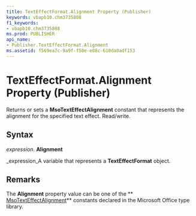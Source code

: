 ```yaml
---
title: TextEffectFormat.Alignment Property (Publisher)
keywords: vbapb10.chm3735808
f1_keywords:
- vbapb10.chm3735808
ms.prod: PUBLISHER
api_name:
- Publisher.TextEffectFormat.Alignment
ms.assetid: f569ea7c-9a9f-f50e-e88c-610da0adf153
---
```



# TextEffectFormat.Alignment Property (Publisher)

Returns or sets a  **MsoTextEffectAlignment** constant that represents the alignment for the specified text effect. Read/write.


## Syntax

 _expression_. **Alignment**

 _expression_A variable that represents a  **TextEffectFormat** object.


## Remarks

The  **Alignment** property value can be one of the ** [MsoTextEffectAlignment](http://msdn.microsoft.com/library/msotexteffectalignment-enumeration-office%28Office.15%29.aspx)** constants declared in the Microsoft Office type library.


